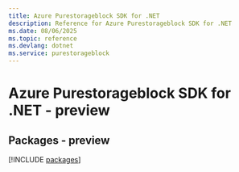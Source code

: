 ```yaml
---
title: Azure Purestorageblock SDK for .NET
description: Reference for Azure Purestorageblock SDK for .NET
ms.date: 08/06/2025
ms.topic: reference
ms.devlang: dotnet
ms.service: purestorageblock
---
```

# Azure Purestorageblock SDK for .NET - preview
## Packages - preview
[!INCLUDE [packages](purestorageblock-index.md)]
